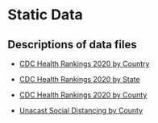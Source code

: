# Static Data


## Descriptions of data files

* [CDC Health Rankings 2020 by Country](https://github.com/Big-Bio/COVID19byZip/tree/master/StaticData/Country_CDC_County_Health_Rankings_2020.csv)

* [CDC Health Rankings 2020 by State](https://github.com/Big-Bio/COVID19byZip/tree/master/StaticData/State_CDC_County_Health_Rankings_2020.csv)

* [CDC Health Rankings 2020 by County](https://github.com/Big-Bio/COVID19byZip/tree/master/StaticData/County_CDC_County_Health_Rankings_2020.csv)

* [Unacast Social Distancing by County](https://github.com/Big-Bio/COVID19byZip/tree/master/StaticData/County_Unacast_Social_Distancing.csv)

